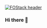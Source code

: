 [![FOStack
header](https://github.com/fostack/fostack/blob/main/felixo-dev-banner.png)](https://felixo.dev)

### Hi there 👋

<!--
**FOStack/FOStack** is a ✨ _special_ ✨ repository because its `README.md` (this file) appears on your GitHub profile.

Here are some ideas to get you started:

- 🔭 I’m currently working on small ready-to-use web applications
- 🌱 I’m currently learning aws cloud essentials
- 👯 I’m looking to collaborate on firebase and other backend projects
- 🤔 I’m looking for help with app marketing
- 💬 Ask me about Firebase as a fullstack service
- 📫 How to reach me: admin@felixo.dev
- ⚡ Fun fact: I like to golf!
-->
